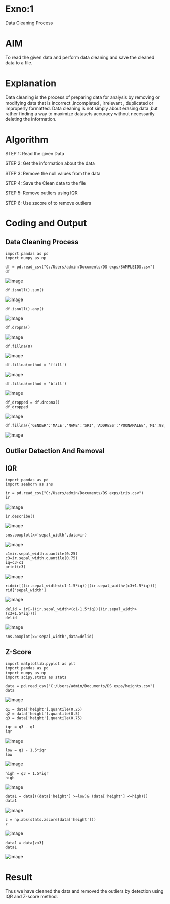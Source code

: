 # Exno:1
Data Cleaning Process

# AIM
To read the given data and perform data cleaning and save the cleaned data to a file.

# Explanation
Data cleaning is the process of preparing data for analysis by removing or modifying data that is incorrect ,incompleted , irrelevant , duplicated or improperly formatted. Data cleaning is not simply about erasing data ,but rather finding a way to maximize datasets accuracy without necessarily deleting the information.

# Algorithm
STEP 1: Read the given Data

STEP 2: Get the information about the data

STEP 3: Remove the null values from the data

STEP 4: Save the Clean data to the file

STEP 5: Remove outliers using IQR

STEP 6: Use zscore of to remove outliers

# Coding and Output
## Data Cleaning Process
```
import pandas as pd
import numpy as np

df = pd.read_csv("C:/Users/admin/Documents/DS exps/SAMPLEIDS.csv")
df
```
![image](https://github.com/user-attachments/assets/4be44419-a186-417a-93ca-eab6fdf0a7c0)

```
df.isnull().sum()
```
![image](https://github.com/user-attachments/assets/3870ae66-54fa-4aad-9f8e-8ba32745e0f7)

```
df.isnull().any()
```
![image](https://github.com/user-attachments/assets/ce5885ef-8768-4ac4-b647-6f8e233e81ed)

```
df.dropna()
```
![image](https://github.com/user-attachments/assets/21705b9d-2163-428c-b485-6d6a91806434)

```
df.fillna(0)
```
![image](https://github.com/user-attachments/assets/8eb62126-61fa-4603-aca2-a2c072b00db9)

```
df.fillna(method = 'ffill')
```
![image](https://github.com/user-attachments/assets/ae23a52b-416b-47c9-9af2-908533efc441)

```
df.fillna(method = 'bfill')
```
![image](https://github.com/user-attachments/assets/d723a7d9-16ce-4b66-a6db-930c576a761b)

```
df_dropped = df.dropna()
df_dropped
```
![image](https://github.com/user-attachments/assets/919a314a-3cd6-4405-a0d1-db475277b659)

```
df.fillna({'GENDER':'MALE','NAME':'SRI','ADDRESS':'POONAMALEE','M1':98,'M2':87,'M3':76,'M4':92,'TOTAL':305,'AVG':89.999999})
```
![image](https://github.com/user-attachments/assets/bb8ec85a-04c3-49b1-9328-bcc77ee2620a)

## Outlier Detection And Removal
## IQR
```
import pandas as pd
import seaborn as sns

ir = pd.read_csv("C:/Users/admin/Documents/DS exps/iris.csv")
ir
```
![image](https://github.com/user-attachments/assets/0e974456-5c26-41f3-84ed-94aa7b5bd366)

```
ir.describe()
```
![image](https://github.com/user-attachments/assets/2141211f-2167-4674-90e5-a0482eeac525)

```
sns.boxplot(x='sepal_width',data=ir)
```
![image](https://github.com/user-attachments/assets/9062728b-6260-469f-83da-dbaafcc0c398)

```
c1=ir.sepal_width.quantile(0.25)
c3=ir.sepal_width.quantile(0.75)
iq=c3-c1
print(c3)
```
![image](https://github.com/user-attachments/assets/af121401-f310-49cc-a016-90730dada5fa)

```
rid=ir[((ir.sepal_width<(c1-1.5*iq))|(ir.sepal_width>(c3+1.5*iq)))]
rid['sepal_width']
```
![image](https://github.com/user-attachments/assets/8dd0dbe8-f769-45a2-bba5-961c55c63004)

```
delid = ir[~((ir.sepal_width<(c1-1.5*iq))|(ir.sepal_width>(c3+1.5*iq)))]
delid
```
![image](https://github.com/user-attachments/assets/8d0f3a4d-41d3-4e8f-99f1-01ee2ea0a825)

```
sns.boxplot(x='sepal_width',data=delid)
```

## Z-Score
```
import matplotlib.pyplot as plt
import pandas as pd
import numpy as np
import scipy.stats as stats

data = pd.read_csv("C:/Users/admin/Documents/DS exps/heights.csv") 
data
```
![image](https://github.com/user-attachments/assets/9cc848fd-b719-4d1e-9f7d-00739458da66)

```
q1 = data['height'].quantile(0.25)
q2 = data['height'].quantile(0.5)
q3 = data['height'].quantile(0.75)

iqr = q3 - q1
iqr
```
![image](https://github.com/user-attachments/assets/4845b4a0-f94a-4e63-b9bf-a74048a38c05)

```
low = q1 - 1.5*iqr
low
```
![image](https://github.com/user-attachments/assets/6afdde5d-f9d3-4c83-aa3b-78bf9fed7f52)

```
high = q3 + 1.5*iqr
high
```
![image](https://github.com/user-attachments/assets/7d0e0983-7ad1-4d6e-a011-9d670d238b33)

```
data1 = data[((data['height'] >=low)& (data['height'] <=high))]
data1
```
![image](https://github.com/user-attachments/assets/b4c78ef3-8d11-48a7-adb7-235c5fdee1d5)

```
z = np.abs(stats.zscore(data['height']))
z
```
![image](https://github.com/user-attachments/assets/b93d8116-97ff-4599-a1b1-c8fb6d398abf)

```
data1 = data[z<3]
data1
```
![image](https://github.com/user-attachments/assets/44a0d4e6-29bc-4f4a-9cc3-6bf2993499ce)



# Result
Thus we have cleaned the data and removed the outliers by detection using IQR and Z-score method.
